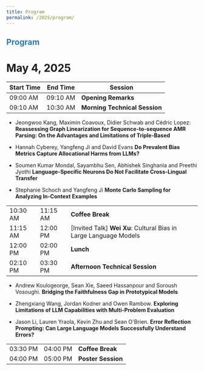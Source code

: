 ```yaml
---
title: Program
permalink: /2025/program/
---
```


## <span style="color:#267CB9"> Program </span>

# May 4, 2025

| Start Time | End Time | Session |
|------------|----------|---------|
| 09:00 AM | 09:10 AM | **Opening Remarks** |
| 09:10 AM | 10:30 AM | **Morning Technical Session** |

- Jeongwoo Kang, Maximin Coavoux, Didier Schwab and Cédric Lopez:
**Reassessing Graph Linearization for Sequence-to-sequence AMR Parsing: On the Advantages and Limitations of Triple-Based**

- Hannah Cyberey, Yangfeng Ji and David Evans
**Do Prevalent Bias Metrics Capture Allocational Harms from LLMs?**

- Soumen Kumar Mondal, Sayambhu Sen, Abhishek Singhania and Preethi Jyothi
**Language-Specific Neurons Do Not Facilitate Cross-Lingual Transfer**

- Stephanie Schoch and Yangfeng Ji
**Monte Carlo Sampling for Analyzing In-Context Examples**

|  |  |  |
|------------|----------|---------|
| 10:30 AM | 11:15 AM | **Coffee Break** |
| 11:15 AM | 12:00 PM | [Invited Talk] **Wei Xu**: Cultural Bias in Large Language Models |
| 12:00 PM | 02:00 PM | **Lunch** |
| 02:10 PM | 03:30 PM | **Afternoon Technical Session** |

- Andrew Koulogeorge, Sean Xie, Saeed Hassanpour and Soroush Vosoughi.
**Bridging the Faithfulness Gap in Prototypical Models**

- Zhengxiang Wang, Jordan Kodner and Owen Rambow.
**Exploring Limitations of LLM Capabilities with Multi-Problem Evaluation**

- Jason Li, Lauren Yraola, Kevin Zhu and Sean O'Brien.
**Error Reflection Prompting: Can Large Language Models Successfully Understand Errors?**


| | | |
|---|---|---|
| 03:30 PM | 04:00 PM | **Coffee Break** |
| 04:00 PM | 05:00 PM | **Poster Session** |